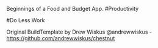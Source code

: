 Beginnings of a Food and Budget App.
#Productivity

#Do Less Work

Original BuildTemplate by Drew Wiskus @andrewwiskus - https://github.com/andrewwiskus/chestnut
